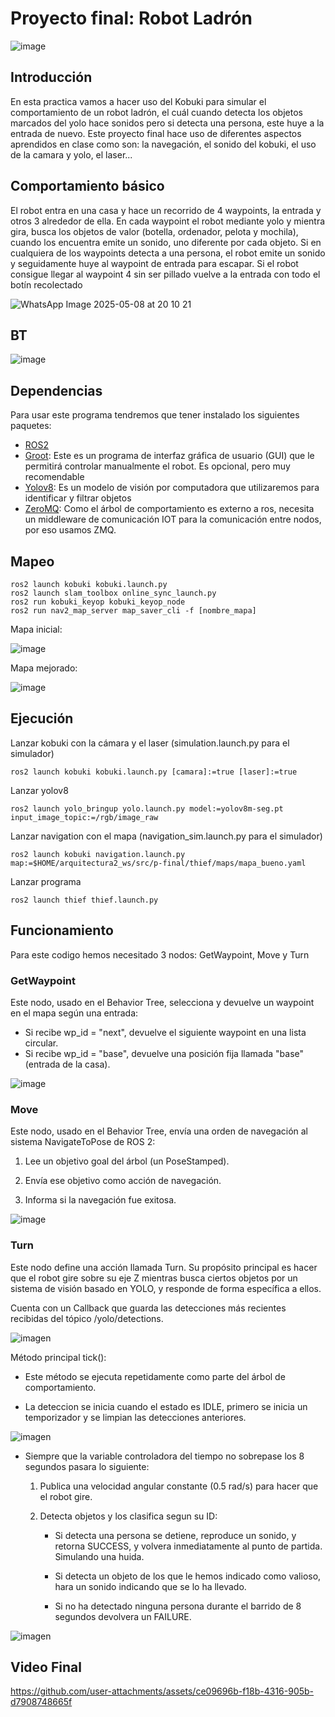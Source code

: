 # Proyecto final: Robot Ladrón

![image](https://github.com/user-attachments/assets/375b8c13-2f68-466f-80bd-9c7d6210fcd3)


## Introducción

En esta practica vamos a hacer uso del Kobuki para simular el comportamiento de un robot ladrón, el cuál cuando detecta los objetos marcados del yolo hace sonidos pero si detecta una persona, este huye a la entrada de nuevo.
Este proyecto final hace uso de diferentes aspectos aprendidos en clase como son: la navegación, el sonido del kobuki, el uso de la camara y yolo, el laser...

## Comportamiento básico

El robot entra en una casa y hace un recorrido de 4 waypoints, la entrada y otros 3 alrededor de ella. En cada waypoint el robot mediante yolo y mientra gira, busca los objetos de valor (botella, ordenador, pelota y mochila), cuando los encuentra emite un sonido, uno diferente por cada objeto. Si en cualquiera de los waypoints detecta a una persona, el robot emite un sonido y seguidamente huye al waypoint de entrada para escapar. Si el robot consigue llegar al waypoint 4 sin ser pillado vuelve a la entrada con todo el botín recolectado

![WhatsApp Image 2025-05-08 at 20 10 21](https://github.com/user-attachments/assets/af478300-70fb-411c-b90d-9c6f9710a410)

## BT

![image](https://github.com/user-attachments/assets/f28fb256-88b9-4562-8178-f75f98cf986c)


## Dependencias

Para usar este programa tendremos que tener instalado los siguientes paquetes:
- [ROS2](https://docs.ros.org/en/jazzy/)
- [Groot](https://github.com/BehaviorTree/Groot): Este es un programa de interfaz gráfica de usuario (GUI) que le permitirá controlar manualmente el robot. Es opcional, pero muy recomendable
- [Yolov8](https://github.com/mgonzs13/yolov8_ros): Es un modelo de visión por computadora que utilizaremos para identificar y filtrar objetos
- [ZeroMQ](https://zeromq.org): Como el árbol de comportamiento es externo a ros, necesita un middleware de comunicación IOT para la comunicación entre nodos, por eso usamos ZMQ.

## Mapeo

```shell
ros2 launch kobuki kobuki.launch.py
ros2 launch slam_toolbox online_sync_launch.py
ros2 run kobuki_keyop kobuki_keyop_node
ros2 run nav2_map_server map_saver_cli -f [nombre_mapa]
```

Mapa inicial:

![image](https://github.com/user-attachments/assets/db9a07fb-374b-4830-af08-14474c9f1ade)

Mapa mejorado:

![image](https://github.com/user-attachments/assets/c82bc5ed-8ab0-495a-8601-5b1fcce9dec6)



## Ejecución

Lanzar kobuki con la cámara y el laser (simulation.launch.py para el simulador)
```shell
ros2 launch kobuki kobuki.launch.py [camara]:=true [laser]:=true
```
Lanzar yolov8
```shell
ros2 launch yolo_bringup yolo.launch.py model:=yolov8m-seg.pt input_image_topic:=/rgb/image_raw
```
Lanzar navigation con el mapa (navigation_sim.launch.py para el simulador)
```shell
ros2 launch kobuki navigation.launch.py map:=$HOME/arquitectura2_ws/src/p-final/thief/maps/mapa_bueno.yaml
```
Lanzar programa
```shell
ros2 launch thief thief.launch.py
```

## Funcionamiento

Para este codigo hemos necesitado 3 nodos: GetWaypoint, Move y Turn

### GetWaypoint

Este nodo, usado en el Behavior Tree, selecciona y devuelve un waypoint en el mapa según una entrada:

  - Si recibe wp_id = "next", devuelve el siguiente waypoint en una lista circular.
  - Si recibe wp_id = "base", devuelve una posición fija llamada "base" (entrada de la casa).

![image](https://github.com/user-attachments/assets/6a2548f4-3ccd-4dc8-a7ef-6f5a75601b37)


### Move

Este nodo, usado en el Behavior Tree, envía una orden de navegación al sistema NavigateToPose de ROS 2:

 1. Lee un objetivo goal del árbol (un PoseStamped).

 2. Envía ese objetivo como acción de navegación.

 3. Informa si la navegación fue exitosa.

![image](https://github.com/user-attachments/assets/f1f9a84c-6a95-428c-ba94-9400e0c9d25a)


### Turn

Este nodo define una acción llamada Turn. Su propósito principal es hacer que el robot gire sobre su eje Z mientras busca ciertos objetos por un sistema de visión basado en YOLO, y responde de forma específica a ellos.

Cuenta con un Callback que guarda las detecciones más recientes recibidas del tópico /yolo/detections.

![imagen](https://github.com/user-attachments/assets/b5f8ee10-0b81-49f0-9271-d1d0dcfcad1e)

Método principal tick():

  - Este método se ejecuta repetidamente como parte del árbol de comportamiento.

  - La deteccion se inicia cuando el estado es IDLE, primero se inicia un temporizador y se limpian las detecciones anteriores.

![imagen](https://github.com/user-attachments/assets/ab8bc9e4-440d-465c-88e6-4c4e3733c05c)

  - Siempre que la variable controladora del tiempo no sobrepase los 8 segundos pasara lo siguiente:

    1. Publica una velocidad angular constante (0.5 rad/s) para hacer que el robot gire.

    2. Detecta objetos y los clasifica segun su ID:

       - Si detecta una persona se detiene, reproduce un sonido, y retorna SUCCESS, y volvera inmediatamente al punto de partida.
         Simulando una huida.

       - Si detecta un objeto de los que le hemos indicado como valioso, hara un sonido indicando que se lo ha llevado.

       - Si no ha detectado ninguna persona durante el barrido de 8 segundos devolvera un FAILURE.

  ![imagen](https://github.com/user-attachments/assets/45ddf09e-5427-4a6d-9aa1-5ac3c4dc8e7a)


## Video Final

https://github.com/user-attachments/assets/ce09696b-f18b-4316-905b-d7908748665f

